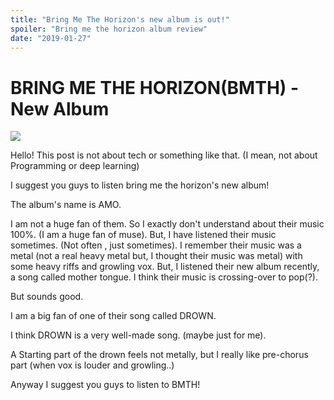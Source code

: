 ```yaml
---
title: "Bring Me The Horizon's new album is out!"
spoiler: "Bring me the horizon album review"
date: "2019-01-27"
---
```


# BRING ME THE HORIZON(BMTH) - New Album

![](https://i0.wp.com/www.metalinjection.net/wp-content/uploads/2019/01/Bring-Me-The-Horizon-Amo-Album-Review.jpg?fit=700%2C700)

Hello! This post is not about tech or something like that. (I mean, not about Programming or deep learning)

I suggest you guys to listen bring me the horizon's new album!

The album's name is AMO.

I am not a huge fan of them. So I exactly don't understand about their music 100%. (I am a huge fan of muse).
But, I have listened their music sometimes. (Not often , just sometimes).
I remember their music was a metal (not a real heavy metal but, I thought their music was metal) with some heavy riffs and growling vox.
But, I listened their new album recently, a song called mother tongue.
I think their music is crossing-over to pop(?).

But sounds good.

I am a big fan of one of their song called DROWN.

I think DROWN is a very well-made song. (maybe just for me).

A Starting part of the drown feels not metally, but I really like pre-chorus part (when vox is louder and growling..)

Anyway I suggest you guys to listen to BMTH!
